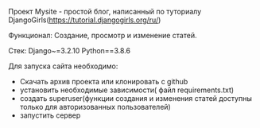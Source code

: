 Проект Mysite - простой блог, написанный по туториалу DjangoGirls(https://tutorial.djangogirls.org/ru/)

Функционал: Создание, просмотр и изменение статей.

Стек:
Django~=3.2.10
Python==3.8.6

Для запуска сайта необходимо:
- Скачать архив проекта или клонировать с github
- установить необходимые зависимости( файл requirements.txt)
- создать superuser(функции создания и изменения статей доступны только для авторизованных пользователей)
- запустить сервер